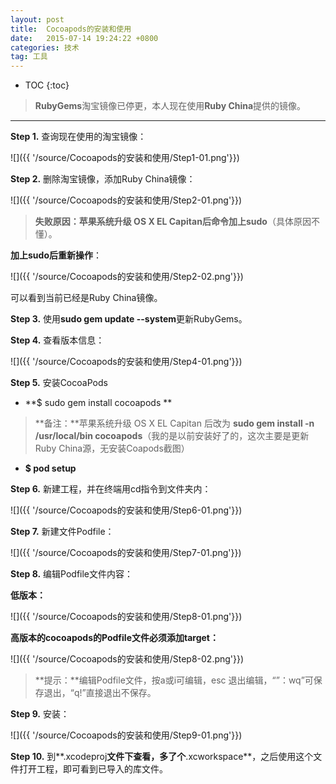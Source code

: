 ```yaml
---
layout: post
title:  Cocoapods的安装和使用
date:   2015-07-14 19:24:22 +0800
categories: 技术
tag: 工具
---
```



* TOC
{:toc}




>**RubyGems**淘宝镜像已停更，本人现在使用**Ruby China**提供的镜像。

---------------------------------------

**Step 1.** 查询现在使用的淘宝镜像：

![]({{ '/source/Cocoapods的安装和使用/Step1-01.png'}})

**Step 2.** 删除淘宝镜像，添加Ruby China镜像：

![]({{ '/source/Cocoapods的安装和使用/Step2-01.png'}})

 >**失败原因：**苹果系统升级 OS X EL Capitan后命令加上**sudo**（具体原因不懂）。
 
 **加上sudo后重新操作**：
 
 ![]({{ '/source/Cocoapods的安装和使用/Step2-02.png'}})
 
可以看到当前已经是Ruby China镜像。

**Step 3.** 使用**sudo gem update --system**更新RubyGems。

**Step 4.** 查看版本信息：

![]({{ '/source/Cocoapods的安装和使用/Step4-01.png'}})

**Step 5.** 安装CocoaPods

- **$ sudo gem install cocoapods **

>**备注：**苹果系统升级 OS X EL Capitan 后改为 **sudo gem install -n /usr/local/bin cocoapods**（我的是以前安装好了的，这次主要是更新Ruby China源，无安装Coapods截图）

- **$ pod setup**

**Step 6.** 新建工程，并在终端用cd指令到文件夹内：

![]({{ '/source/Cocoapods的安装和使用/Step6-01.png'}})

**Step 7.** 新建文件Podfile：

![]({{ '/source/Cocoapods的安装和使用/Step7-01.png'}})

**Step 8.** 编辑Podfile文件内容：

**低版本：**

![]({{ '/source/Cocoapods的安装和使用/Step8-01.png'}})

**高版本的cocoapods的Podfile文件必须添加target：**

![]({{ '/source/Cocoapods的安装和使用/Step8-02.png'}})

>**提示：**编辑Podfile文件，按a或i可编辑，esc 退出编辑，“”：wq”可保存退出，“q!”直接退出不保存。

**Step 9.** 安装：

![]({{ '/source/Cocoapods的安装和使用/Step9-01.png'}})

**Step 10.** 到**.xcodeproj**文件下查看，多了个**.xcworkspace**，之后使用这个文件打开工程，即可看到已导入的库文件。
